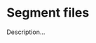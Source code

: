 <!-- ======================================================================
--- Search engine
title:          Segment files
keywords:       segment file
description:    Segment files in md-site-engine.
--- Menu system
order:          110
text:           Segment files
hidden:         false
umbel:          false
--- Page properties
id:             
document:       
layout:         layout-2-left
$-left:         #side-menu
--- Side menu
side-menu-root:     /documentation
side-menu-header:   Documentation
side-menu-top:      Introduction
side-menu-depth:    1
======================================================================= -->

# Segment files

Description...